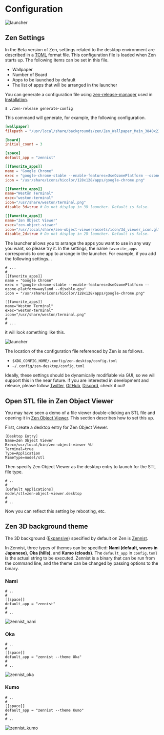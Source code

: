 # Configuration

![launcher](launcher.png "image_tooltip")

## Zen Settings

In the Beta version of Zen, settings related to the desktop environment are described in a [TOML](https://toml.io/en/) format file. This configuration file is loaded when Zen starts up. The following items can be set in this file.
- Wallpaper
- Number of Board
- Apps to be launched by default
- The list of apps that will be arranged in the launcher

You can generate a configuration file using [zen-release-manager](https://github.com/zwin-project/zen-release-manager) used in [Installation](/en/installation).

```
$ ./zen-release generate-config
```

This command will generate, for example, the following configuration.
```:~/.config/zen-desktop/config.toml
[wallpaper]
filepath = "/usr/local/share/backgrounds/zen/Zen_Wallpaper_Main_3840x2160.png"

[board]
initial_count = 3

[space]
default_app = "zennist"

[[favorite_apps]]
name = "Google Chrome"
exec = "google-chrome-stable --enable-features=UseOzonePlatform --ozone-platform=wayland --disable-gpu"
icon = "/usr/share/icons/hicolor/128x128/apps/google-chrome.png"

[[favorite_apps]]
name="Weston Terminal"
exec="weston-terminal"
icon="/usr/share/weston/terminal.png"
disable_3d=true # Do not display in 3D launcher. Default is false.

[[favorite_apps]]
name="Zen Object Viewer"
exec="zen-object-viewer"
icon="/usr/local/share/zen-object-viewer/assets/icon/3d_viewer_icon.gltf"
disable_2d=true # Do not display in 2D launcher. Default is false.
```

The launcher allows you to arrange the apps you want to use in any way you want, so please try it. In the settings, the name `favorite_apps` corresponds to one app to arrange in the launcher.
For example, if you add the following settings...
```
# ...
#
[[favorite_apps]]
name = "Google Chrome"
exec = "google-chrome-stable --enable-features=UseOzonePlatform --ozone-platform=wayland --disable-gpu"
icon = "/usr/share/icons/hicolor/128x128/apps/google-chrome.png"

[[favorite_apps]]
name="Weston Terminal"
exec="weston-terminal"
icon="/usr/share/weston/terminal.png"
#
# ...
```

it will look something like this.

![launcher](launcher.png "image_tooltip")


The location of the configuration file referenced by Zen is as follows.
- `$XDG_CONFIG_HOME/.config/zen-desktop/config.toml`
- `~/.config/zen-desktop/config.toml`


Ideally, these settings should be dynamically modifiable via GUI, so we will support this in the near future. If you are interested in development and release, please follow [Twitter](https://twitter.com/zwin_project), [GitHub](https://github.com/zwin-project), [Discord](http://discord.gg/PPJEFrdE9f), check it out!

## Open STL file in Zen Object Viewer

You may have seen a demo of a file viewer double-clicking an STL file and opening it in [Zen Object Viewer](https://github.com/zwin-project/zen-object-viewer). This section describes how to set this up.

First, create a desktop entry for Zen Object Viewer.
```:/usr/share/applications/zen-object-viewer.desktop
[Desktop Entry]
Name=Zen Object Viewer
Exec=/usr/local/bin/zen-object-viewer %U
Terminal=true
Type=Application
MimeType=model/stl
```

Then specify Zen Object Viewer as the desktop entry to launch for the STL file type.

```:~/.config/mimeapps.list
# ..
#
[Default Applications]
model/stl=zen-object-viewer.desktop
#
# ..
```

Now you can reflect this setting by rebooting, etc.

## Zen 3D background theme

The 3D background ([Expansive](/en/what_is_it/3d_window#bounded-window-%2F-expansive-window)) specified by default on Zen is [Zennist](https://github.com/zwin-project/zennist).

In Zennist, three types of themes can be specified: **Nami (default, waves in Japanese)**, **Oka (hills)**, and **Kumo (clouds)**.
The `default_app` in `config.toml` is the actual string to be executed.
Zennist is a binary that can be run from the command line, and the theme can be changed by passing options to the binary.

### Nami
```
# ..
#
[[space]]
default_app = "zennist"
#
# ..
```
![zennist_nami](zennist_nami.png "image_tooltip")

### Oka
```
# ..
#
[[space]]
default_app = "zennist --theme Oka"
#
# ..
```

![zennist_oka](zennist_oka.png "image_tooltip")

### Kumo
```
# ..
#
[[space]]
default_app = "zennist --theme Kumo"
#
# ..
```

![zennist_kumo](zennist_kumo.png "image_tooltip")
